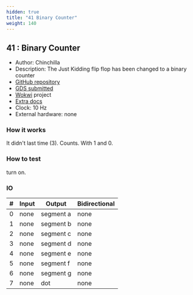 ```yaml
---
hidden: true
title: "41 Binary Counter"
weight: 140
---
```


## 41 : Binary Counter

* Author: Chinchilla
* Description: The Just Kidding flip flop has been changed to a binary counter
* [GitHub repository](https://github.com/eatb33ts/tinytapeout_jkff)
* [GDS submitted](https://github.com/eatb33ts/tinytapeout_jkff/actions/runs/6751247995)
* [Wokwi](https://wokwi.com/projects/380408784463076353) project
* [Extra docs]()
* Clock: 10 Hz
* External hardware: none



### How it works

It didn't last time (3). Counts. With 1 and 0.


### How to test

turn on.


### IO

| # | Input        | Output       | Bidirectional      |
|---|--------------|--------------| -------------------|
| 0 | none  | segment a | none |
| 1 | none  | segment b | none |
| 2 | none  | segment c | none |
| 3 | none  | segment d | none |
| 4 | none  | segment e | none |
| 5 | none  | segment f | none |
| 6 | none  | segment g | none |
| 7 | none  | dot | none |
